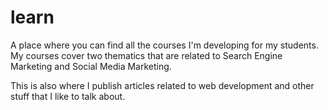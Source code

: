 # learn
A place where you can find all the courses I'm developing for my students.
My courses cover two thematics that are related to Search Engine Marketing and Social Media Marketing.

This is also where I publish articles related to web development and other stuff that I like to talk about.
